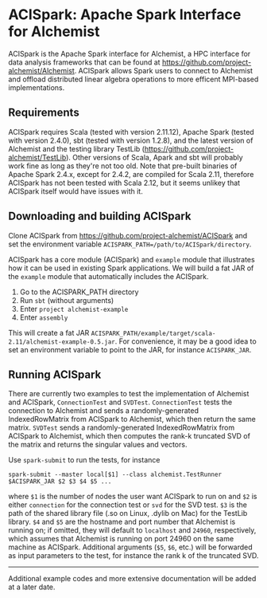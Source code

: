 # ACISpark: Apache Spark Interface for Alchemist

ACISpark is the Apache Spark interface for Alchemist, a HPC interface for data analysis frameworks that can be found at https://github.com/project-alchemist/Alchemist. ACISpark allows Spark users to connect to Alchemist and offload distributed linear algebra operations to more efficent MPI-based implementations.

## Requirements

ACISpark requires Scala (tested with version 2.11.12), Apache Spark (tested with version 2.4.0), sbt (tested with version 1.2.8), and the latest version of Alchemist and the testing library TestLib (https://github.com/project-alchemist/TestLib). Other versions of Scala, Apark and sbt will probably work fine as long as they're not too old. Note that pre-built binaries of Apache Spark 2.4.x, except for 2.4.2, are compiled for Scala 2.11, therefore ACISpark has not been tested with Scala 2.12, but it seems unlikey that ACISpark itself would have issues with it.

## Downloading and building ACISpark

Clone ACISpark from https://github.com/project-alchemist/ACISpark and set the environment variable `ACISPARK_PATH=/path/to/ACISpark/directory`.

ACISpark has a core module (ACISpark) and `example` module that illustrates how it can be used in existing Spark applications. We will build a fat JAR of the `example` module that automatically includes the ACISpark.

1) Go to the ACISPARK_PATH directory
2) Run `sbt` (without arguments)
3) Enter `project alchemist-example`
4) Enter `assembly`

This will create a fat JAR `ACISPARK_PATH/example/target/scala-2.11/alchemist-example-0.5.jar`. For convenience, it may be a good idea to set an environment variable to point to the JAR, for instance `ACISPARK_JAR`.

## Running ACISpark

There are currently two examples to test the implementation of Alchemist and ACISpark, `ConnectionTest` and `SVDTest`. `ConnectionTest` tests the connection to Alchemist and sends a randomly-generated IndexedRowMatrix from ACISpark to Alchemist, which then return the same matrix. `SVDTest` sends a randomly-generated IndexedRowMatrix from ACISpark to Alchemist, which then computes the rank-k truncated SVD of the matrix and returns the singular values and vectors.

Use `spark-submit` to run the tests, for instance

`spark-submit --master local[$1] --class alchemist.TestRunner $ACISPARK_JAR $2 $3 $4 $5 ...`

where `$1` is the number of nodes the user want ACISpark to run on and `$2` is either `connection` for the connection test or `svd` for the SVD test. `$3` is the path of the shared library file (.so on Linux, .dylib on Mac) for the TestLib library. `$4` and `$5` are the hostname and port number that Alchemist is running on; if omitted, they will default to `localhost` and `24960`, respectively, which assumes that Alchemist is running on port 24960 on the same machine as ACISpark. Additional arguments (`$5`, `$6`, etc.) will be forwarded as input parameters to the test, for instance the rank k of the truncated SVD.

---------------------------------------------------

Additional example codes and more extensive documentation will be added at a later date.

